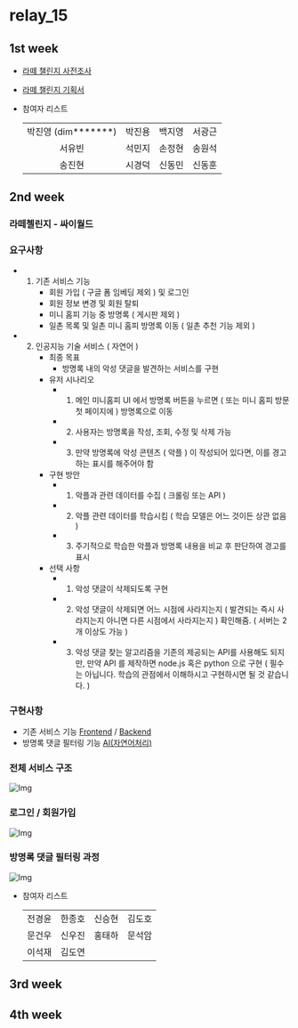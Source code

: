 # relay_15

## 1st week

- [라떼 챌린지 사전조사](https://github.com/boostcamp-2020/relay_15/blob/master/latte_challenge_pilot.md)
- [라떼 챌린지 기획서](https://github.com/boostcamp-2020/relay_15/blob/master/latte_challenge_%20proposal.md)

- 참여자 리스트

  |                        |        |        |        |
  | :--------------------: | :----: | :----: | :----: |
  | 박진영 (dim**\*\*\***) | 박진용 | 백지영 | 서광근 |
  |         서유빈         | 석민지 | 손정현 | 송원석 |
  |         송진현         | 시경덕 | 신동민 | 신동훈 |

## 2nd week

### 라떼첼린지 - 싸이월드

### 요구사항

- 1. 기존 서비스 기능
     - 회원 가입 ( 구글 폼 임베딩 제외 ) 및 로그인
     - 회원 정보 변경 및 회원 탈퇴
     - 미니 홈피 기능 중 방명록 ( 게시판 제외 )
     - 일촌 목록 및 일촌 미니 홈피 방명록 이동 ( 일촌 추천 기능 제외 )
- 2. 인공지능 기술 서비스 ( 자연어 )
     - 최종 목표
       - 방명록 내의 악성 댓글을 발견하는 서비스를 구현
     - 유저 시나리오
       - 1. 메인 미니홈피 UI 에서 방명록 버튼을 누르면 ( 또는 미니 홈피 방문 첫 페이지에 ) 방명록으로 이동
       - 2. 사용자는 방명록을 작성, 조회, 수정 및 삭제 가능
       - 3. 만약 방명록에 악성 콘텐츠 ( 악플 ) 이 작성되어 있다면, 이를 경고하는 표시를 해주어야 함
     - 구현 방안
       - 1. 악플과 관련 데이터를 수집 ( 크롤링 또는 API )
       - 2. 악플 관련 데이터를 학습시킴 ( 학습 모델은 어느 것이든 상관 없음 )
       - 3. 주기적으로 학습한 악플과 방명록 내용을 비교 후 판단하여 경고를 표시
     - 선택 사항
       - 1. 악성 댓글이 삭제되도록 구현
       - 2. 악성 댓글이 삭제되면 어느 시점에 사라지는지 ( 발견되는 즉시 사라지는지 아니면 다른 시점에서 사라지는지 ) 확인해줌.
            ( 서버는 2 개 이상도 가능 )
       - 3. 악성 댓글 찾는 알고리즘을 기존의 제공되는 API를 사용해도 되지만,
            만약 API 를 제작하면 node.js 혹은 python 으로 구현
            ( 필수는 아닙니다. 학습의 관점에서 이해하시고 구현하시면 될 것 같습니다. )

### 구현사항

- 기존 서비스 기능 [Frontend](https://d2.naver.com/helloworld/7753273) / [Backend](ttps://github.com/wooojini/relay_15/blob/master/back-end/README.md)
- 방명록 댓글 필터링 기능 [AI(자연어처리)](https://github.com/wooojini/relay_15/blob/master/ai/README.md)

### 전체 서비스 구조

![Img](https://github.com/wooojini/relay_15/blob/master/img/service.jpeg?raw=true)

### 로그인 / 회원가입

![Img](https://github.com/wooojini/relay_15/blob/master/img/login_signup.png?raw=true)

### 방명록 댓글 필터링 과정

![Img](https://github.com/wooojini/relay_15/blob/master/img/filtering.jpeg?raw=true)

- 참여자 리스트

  |        |        |        |        |
  | :----: | :----: | :----: | :----: |
  | 전경윤 | 한종호 | 신승현 | 김도호 |
  | 문건우 | 신우진 | 홍태하 | 문석암 |
  | 이석재 | 김도연 |

## 3rd week

## 4th week
